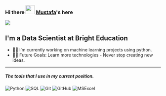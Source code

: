 ### Hi there <img src="https://github.com/TheDudeThatCode/TheDudeThatCode/blob/master/Assets/Hi.gif" width="29px"> [Mustafa](https://github.com/Mustafagomleksiz/)'s here
![](https://camo.githubusercontent.com/992babdffd8c74a1502de375fbdf7e4d54773242/68747470733a2f2f6d656469612e67697068792e636f6d2f6d656469612f53576f536b4e36447854737a71494b4571762f67697068792e676966)


## I'm a Data Scientist at Bright Education

- 👨‍💻 I’m currently working on machine learning projects using python.
- 💪🏼 Future Goals: Learn more technologies - Never stop creating new ideas.

---

##### The tools that I use in my current position.


![Python](https://img.shields.io/badge/Python-14354C?style=for-the-badge&logo=python&logoColor=white)
![SQL](https://img.shields.io/badge/SQL-316192?style=for-the-badge&logo=sql&logoColor=white) 
![Git](https://img.shields.io/badge/Git-F05032?style=for-the-badge&logo=git&logoColor=white)
![GitHub](https://img.shields.io/badge/GitHub-100000?style=for-the-badge&logo=github&logoColor=white)
![MSExcel](https://img.shields.io/badge/Microsoft_Excel-217346?style=for-the-badge&logo=microsoft-excel&logoColor=white) 



<br/>
